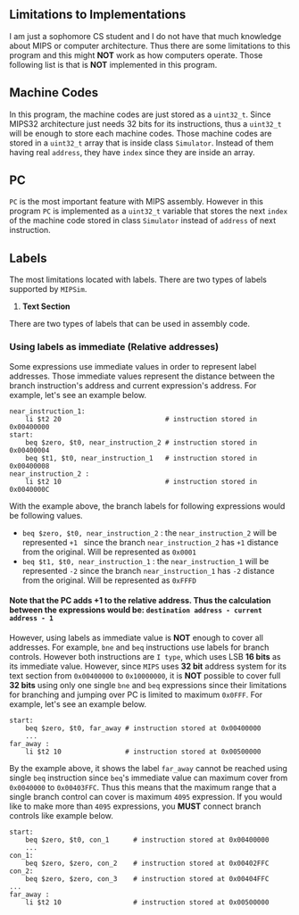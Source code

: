 ## Limitations to Implementations
I am just a sophomore CS student and I do not have that much knowledge about MIPS or computer architecture. Thus there are some limitations to this program and this might **NOT** work as how computers operate. Those following list is that is **NOT** implemented in this program.

## Machine Codes
In this program, the machine codes are just stored as a `uint32_t`. Since MIPS32 architecture just needs 32 bits for its instructions, thus a `uint32_t` will be enough to store each machine codes. Those machine codes are stored in a `uint32_t` array that is inside class `Simulator`. Instead of them having real `address`, they have `index` since they are inside an array.

## PC
`PC` is the most important feature with MIPS assembly. However in this program `PC` is implemented as a `uint32_t` variable that stores the next `index` of the machine code stored in class `Simulator` instead of `address` of next instruction.

## Labels
The most limitations located with labels. There are two types of labels supported by `MIPSim`. 
1. **Text Section**

There are two types of labels that can be used in assembly code. 
### **Using labels as immediate (Relative addresses)**

Some expressions use immediate values in order to represent label addresses. Those immediate values represent the distance between the branch instruction's address and current expression's address. For example, let's see an example below.
```
near_instruction_1:
	li $t2 20                          # instruction stored in 0x00400000
start: 
	beq $zero, $t0, near_instruction_2 # instruction stored in 0x00400004
	beq $t1, $t0, near_instruction_1   # instruction stored in 0x00400008
near_instruction_2 :
	li $t2 10                          # instruction stored in 0x0040000C
```
With the example above, the branch labels for following expressions would be following values.

- `beq $zero, $t0, near_instruction_2` : the `near_instruction_2` will be represented `+1 ` since the branch `near_instruction_2` has `+1` distance from the original. Will be represented as `0x0001`
- `beq $t1, $t0, near_instruction_1` : the `near_instruction_1` will be represented `-2` since the branch `near_instruction_1` has `-2` distance from the original. Will be represented as `0xFFFD`
#### Note that the PC adds +1 to the relative address. Thus the calculation between the expressions would be: `destination address - current address - 1`

However, using labels as immediate value is **NOT** enough to cover all addresses. For example, `bne` and `beq` instructions use labels for branch controls. However both instructions are `I type`, which uses LSB **16 bits** as its immediate value. However, since `MIPS` uses **32 bit** address system for its text section from `0x00400000` to `0x10000000`, it is **NOT** possible to cover full **32 bits** using only one single `bne` and `beq` expressions since their limitations for branching and jumping over PC is limited to maximum `0x0FFF`. For example, let's see an example below. 
```
start: 
	beq $zero, $t0, far_away # instruction stored at 0x00400000
	... 
far_away :
	li $t2 10                # instruction stored at 0x00500000
```
By the example above, it shows the label `far_away` cannot be reached using single `beq` instruction since `beq`'s immediate value can maximum cover from `0x0040000` to `0x00403FFC`. Thus this means that the maximum range that a single branch control can cover is maximum `4095` expression. If you would like to make more than `4095` expressions, you **MUST** connect branch controls like example below.
```
start: 
	beq $zero, $t0, con_1      # instruction stored at 0x00400000
	... 
con_1:
	beq $zero, $zero, con_2    # instruction stored at 0x00402FFC
con_2:
	beq $zero, $zero, con_3    # instruction stored at 0x00404FFC
...
far_away :
	li $t2 10                  # instruction stored at 0x00500000
```
